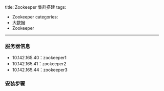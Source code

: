 title: Zookeeper 集群搭建
tags:
- Zookeeper
categories:
- 大数据
- Zookeeper
---
### 服务器信息

- 10.142.165.40：zookeeper1
- 10.142.165.41：zookeeper2
- 10.142.165.44：zookeeper3

### 安装步骤

